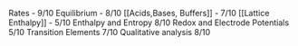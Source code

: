 Rates - 9/10
Equilibrium - 8/10
[[Acids,Bases, Buffers]] - 7/10
[[Lattice Enthalpy]] - 5/10
Enthalpy and Entropy 8/10
Redox and Electrode Potentials 5/10
Transition Elements 7/10
Qualitative analysis 8/10